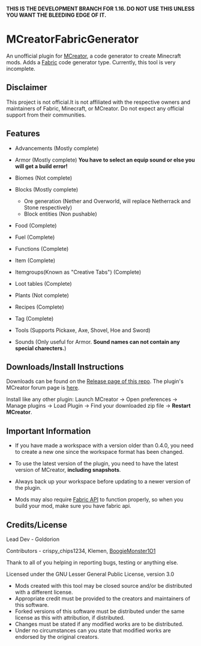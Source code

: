**THIS IS THE DEVELOPMENT BRANCH FOR 1.16. DO NOT USE THIS UNLESS YOU WANT THE BLEEDING EDGE OF IT.**
# MCreatorFabricGenerator

An unofficial plugin for [MCreator](https://mcreator.net/), a code generator to create Minecraft mods. Adds a [Fabric](https://fabricmc.net/) code generator type. Currently, this tool is very incomplete.

## Disclaimer

This project is not official.It is not affiliated with the respective owners and maintainers of Fabric, Minecraft, or MCreator. Do not expect any official support from their communities.

## Features

- Advancements (Mostly complete)
- Armor (Mostly complete) **You have to select an equip sound or else you will get a build error!**
- Biomes (Not complete)
- Blocks (Mostly complete)

  - Ore generation (Nether and Overworld, will replace Netherrack and Stone respectively)
  - Block entities (Non pushable)

- Food (Complete)
- Fuel (Complete)
- Functions (Complete)
- Item (Complete)
- Itemgroups(Known as "Creative Tabs") (Complete)
- Loot tables (Complete)
- Plants (Not complete)
- Recipes (Complete)
- Tag (Complete)
- Tools (Supports Pickaxe, Axe, Shovel, Hoe and Sword)
- Sounds (Only useful for Armor. **Sound names can not contain any special charecters.**)

## Downloads/Install Instructions

Downloads can be found on the [Release page of this repo](https://github.com/Goldorion/MCreatorFabricGenerator/releases). The plugin's MCreator forum page is [here](https://mcreator.net/forum/60201/fabric-generator-plugin).

Install like any other plugin: Launch MCreator -> Open preferences -> Manage plugins -> Load Plugin -> Find your downloaded zip file -> **Restart MCreator**.

## Important Information

- If you have made a workspace with a version older than 0.4.0, you need to create a new one since the workspace format has been changed.

- To use the latest version of the plugin, you need to have the latest version of MCreator, **including snapshots**.

- Always back up your workspace before updating to a newer version of the plugin.

- Mods may also require [Fabric API](https://www.curseforge.com/minecraft/mc-mods/fabric-api) to function properly, so when you build your mod, make sure you have fabric api.

## Credits/License

Lead Dev - Goldorion

Contributors - crispy_chips1234, Klemen, [BoogieMonster1O1](https://github.com/BoogieMonster1O1)

Thank to all of you helping in reporting bugs, testing or anything else.

Licensed under the GNU Lesser General Public License, version 3.0

- Mods created with this tool may be closed source and/or be distributed with a different license.
- Appropriate credit must be provided to the creators and maintainers of this software.
- Forked versions of this software must be distributed under the same license as this with attribution, if distributed.
- Changes must be stated if any modified works are to be distributed.
- Under no circumstances can you state that modified works are endorsed by the original creators.
